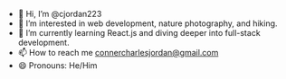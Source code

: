 - 👋 Hi, I’m @cjordan223
- 👀 I’m interested in web development, nature photography, and hiking.
- 🌱 I’m currently learning React.js and diving deeper into full-stack development.
- 📫 How to reach me connercharlesjordan@gmail.com
- 😄 Pronouns: He/Him

<!---
cjordan223/cjordan223 is a ✨ special ✨ repository because its `README.md` (this file) appears on your GitHub profile.
You can click the Preview link to take a look at your changes.
--->
